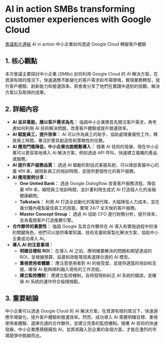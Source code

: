 # AI in action SMBs transforming customer experiences with Google Cloud

[會議影片連結](https://www.youtube.com/watch?v=AzdEQxmOkyE)
AI in action 中小企業如何透過 Google Cloud 轉變客戶體驗

## 1. 核心觀點

本次會議主要探討中小企業 (SMBs) 如何利用 Google Cloud 的 AI 解決方案，在資源有限的情況下，快速適應不斷變化的客戶需求和市場環境，實現業務轉型，提升客戶體驗、創新能力和營運效率。與會者分享了他們在實踐中遇到的挑戰、解決方案以及取得的成果。

## 2. 詳細內容

*   **AI 並非萬能，應以客戶需求為先：** 強調中小企業應首先關注客戶需求，再考慮如何利用 AI 技術解決問題，改善客戶體驗或提升營運效率。
*   **AI 賦能員工，提升效率：** AI 可以作為員工的助手，協助處理重複性工作，釋放員工時間，專注於更具創造性和策略性的任務。
*   **AI 應用門檻降低，中小企業也能輕鬆導入：** 隨著 AI 技術的發展，現在中小企業可以更容易地導入 AI 解決方案，例如透過 API 呼叫，快速建立複雜的產品或服務。
*   **AI 提升客戶服務品質：** 透過 AI 驅動的對話式客服系統，可以降低客服中心的棄 कॉल 率，縮短新員工的培訓時間，並提供更個性化的客戶服務。
*   **AI 應用案例分享：**
    *   **One United Bank：** 透過 Google Dialogflow 改善客戶服務流程，降低棄 कॉल 率，縮短員工培訓時間，並計畫利用生成式 AI 打造個人化的金融健康顧問。
    *   **Talkstack：** 利用 AI 打造全自動化的客服代理，大幅降低人力成本，並在幾分鐘內複製最佳員工的技能，實現 24/7 全天候的客戶服務。
    *   **Master Concept Group：** 透過 AI 協助 CFO 進行財務分析，提升效率，並為電商客戶打造推薦引擎。
*   **合作夥伴的重要性：** 強調 Google 及其合作夥伴在 AI 導入和實施過程中扮演的關鍵角色，他們可以提供專業知識、技術支援和客製化解決方案，協助中小企業成功導入 AI。
*   **導入 AI 的注意事項：**
    *   **明確目標和 ROI：** 在導入 AI 之前，應明確要解決的問題和期望達成的 ROI，並根據預算、延遲和效能等因素選擇合適的 AI 模型。
    *   **重視使用者體驗：** 應注意使用者對 AI 的接受度，並提供適當的培訓和支援，確保 AI 能夠順利融入現有的工作流程。
    *   **建立監控機制：** 應建立監控機制，及時發現和糾正 AI 系統的錯誤，並確保 AI 系統的運作符合倫理規範。

## 3. 重要結論

中小企業可以透過 Google Cloud 的 AI 解決方案，在資源有限的情況下，快速適應市場變化，提升客戶體驗和營運效率。然而，成功導入 AI 需要明確目標、重視使用者體驗、選擇合適的合作夥伴，並建立完善的監控機制。隨著 AI 技術的快速發展，中小企業應積極擁抱 AI，並將其融入到企業的各個方面，才能在激烈的市場競爭中脫穎而出。
